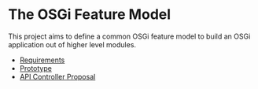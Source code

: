 # The OSGi Feature Model

This project aims to define a common OSGi feature model to build an OSGi application out of higher level modules.

* [Requirements](requirements.md)
* [Prototype](prototype.md)
* [API Controller Proposal](apicontroller.md)

